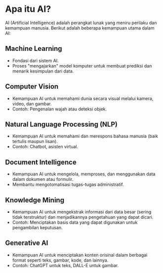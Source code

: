 # Apa itu AI?

AI (Artificial Intelligence) adalah perangkat lunak yang meniru perilaku dan kemampuan manusia. Berikut adalah beberapa kemampuan utama dalam AI:

## Machine Learning
- Fondasi dari sistem AI.
- Proses "mengajarkan" model komputer untuk membuat prediksi dan menarik kesimpulan dari data.

## Computer Vision
- Kemampuan AI untuk memahami dunia secara visual melalui kamera, video, dan gambar.
- Contoh: Pengenalan wajah atau deteksi objek.

## Natural Language Processing (NLP)
- Kemampuan AI untuk memahami dan merespons bahasa manusia (baik tertulis maupun lisan).
- Contoh: Chatbot, asisten virtual.

## Document Intelligence
- Kemampuan AI untuk mengelola, memproses, dan menggunakan data dalam dokumen atau formulir.
- Membantu mengotomatisasi tugas-tugas administratif.

## Knowledge Mining
- Kemampuan AI untuk mengekstrak informasi dari data besar (sering tidak terstruktur) dan menjadikannya pengetahuan yang dapat dicari.
- Contoh: Menciptakan basis data yang dapat digunakan untuk pengambilan keputusan.

## Generative AI
- Kemampuan AI untuk menciptakan konten orisinal dalam berbagai format seperti teks, gambar, kode, dan lainnya.
- Contoh: ChatGPT untuk teks, DALL-E untuk gambar.